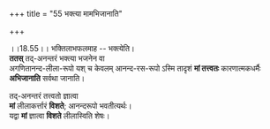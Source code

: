 +++
title = "55 भक्त्या मामभिजानाति"

+++
  
  
।।18.55।। भक्तिलाभफलमाह -- भक्त्येति।  
**ततस्** तद्-अनन्तरं भक्त्या भजनेन वा  
अगणितानन्द-लीला-रूपो यश् च केवलम् आनन्द-रस-रूपो ऽस्मि तादृशं **मां तत्त्वतः** कारणात्मकधर्मैः  
**अभिजानाति** सर्वथा जानाति। 

तद्-अनन्तरं तत्त्वतो ज्ञात्वा  
**मां** लीलाकर्त्तारं **विशते**; आनन्दरूपो भवतीत्यर्थः।  
यद्वा **मां** ज्ञात्वा **विशते** लीलास्विति शेषः।  
  
